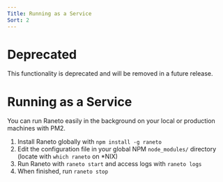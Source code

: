 ```yaml
---
Title: Running as a Service
Sort: 2
---
```


# Deprecated
This functionality is deprecated and will be removed in a future release.

# Running as a Service

You can run Raneto easily in the background on your local or production machines with PM2.

1. Install Raneto globally with `npm install -g raneto`
2. Edit the configuration file in your global NPM `node_modules/` directory (locate with `which raneto` on \*NIX)
3. Run Raneto with `raneto start` and access logs with `raneto logs`
4. When finished, run `raneto stop`
